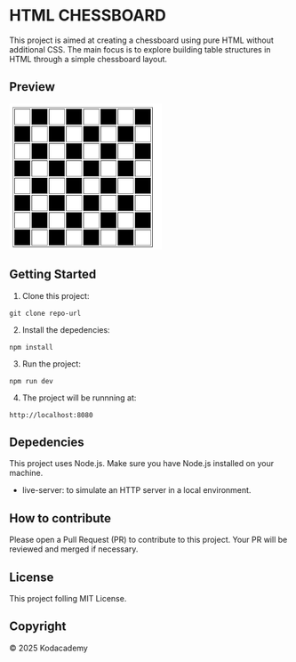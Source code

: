 # HTML CHESSBOARD
This project is aimed at creating a chessboard using pure HTML without additional CSS.
The main focus is to explore building table structures in HTML through a simple chessboard layout.

## Preview
![Preview](/image.png)

## Getting Started
1. Clone this project:
```
git clone repo-url
```

2. Install the depedencies:
```
npm install
```

3. Run the project:
```
npm run dev
```

4. The project will be runnning at:
``` 
http://localhost:8080
```

## Depedencies

This project uses Node.js. Make sure you have Node.js installed on your machine.

- live-server: to simulate an HTTP server in a local environment.

## How to contribute

Please open a Pull Request (PR) to contribute to this project.
Your PR will be reviewed and merged if necessary.

## License

This project folling MIT License.

## Copyright
&copy; 2025 Kodacademy